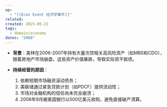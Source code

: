 ```yaml
---
up:
  - "[[Econ Event 经济学事件]]"
related: 
created: 2025-05-21
tags:
  - domain/economy
dates: "2008"
---
```

- **背景**：美林在2006-2007年持有大量次贷相关高风险资产（如MBS和CDO），随着房地产市场崩盘，这些资产价值暴跌，导致实际资不抵债。
    
- **持续经营的原因**：
    
    1. 依赖短期市场融资滚动债务；
    2. 美联储通过紧急贷款计划（如PDCF）提供流动性；
    3. 市场对金融机构的信任尚未完全崩溃；
    4. 2008年9月被美国银行以500亿美元收购，避免直接破产清算。